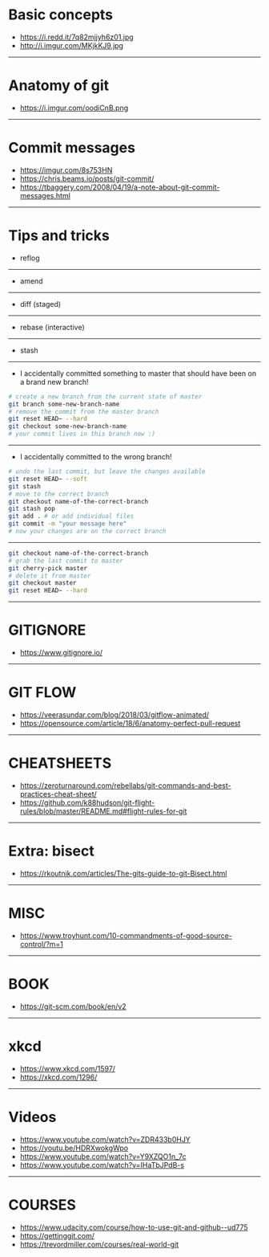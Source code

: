 # Basic concepts

  - <https://i.redd.it/7q82mjjyh6z01.jpg>
  - <http://i.imgur.com/MKjkKJ9.jpg>

---

# Anatomy of git

  - <https://i.imgur.com/oodiCnB.png>

---

# Commit messages

  - <https://imgur.com/8s753HN>
  - <https://chris.beams.io/posts/git-commit/>
  - <https://tbaggery.com/2008/04/19/a-note-about-git-commit-messages.html>

---


# Tips and tricks

  - reflog
 
---

 - amend
 
---

 - diff (staged)
 
---

 - rebase (interactive)
 
---

 - stash
 
---

 - I accidentally committed something to master that should have been
    on a brand new branch\!

<!-- end list -->

``` bash
# create a new branch from the current state of master
git branch some-new-branch-name
# remove the commit from the master branch
git reset HEAD~ --hard
git checkout some-new-branch-name
# your commit lives in this branch now :)
```

 
---

 - I accidentally committed to the wrong branch\!

<!-- end list -->

``` bash
# undo the last commit, but leave the changes available
git reset HEAD~ --soft
git stash
# move to the correct branch
git checkout name-of-the-correct-branch
git stash pop
git add . # or add individual files
git commit -m "your message here"
# now your changes are on the correct branch
```

---


``` bash
git checkout name-of-the-correct-branch
# grab the last commit to master
git cherry-pick master
# delete it from master
git checkout master
git reset HEAD~ --hard
```

---


# GITIGNORE

  - <https://www.gitignore.io/>

---


# GIT FLOW

  - <https://veerasundar.com/blog/2018/03/gitflow-animated/>
  - <https://opensource.com/article/18/6/anatomy-perfect-pull-request>

---


# CHEATSHEETS

  - <https://zeroturnaround.com/rebellabs/git-commands-and-best-practices-cheat-sheet/>
  - <https://github.com/k88hudson/git-flight-rules/blob/master/README.md#flight-rules-for-git>

---


# Extra: bisect

  - <https://rkoutnik.com/articles/The-gits-guide-to-git-Bisect.html>

---


# MISC

  - <https://www.troyhunt.com/10-commandments-of-good-source-control/?m=1>

---


# BOOK

  - <https://git-scm.com/book/en/v2>

---


# xkcd

  - <https://www.xkcd.com/1597/>
  - <https://xkcd.com/1296/>

---


# Videos

  - <https://www.youtube.com/watch?v=ZDR433b0HJY>
  - <https://youtu.be/HDRXwokgWpo>
  - <https://www.youtube.com/watch?v=Y9XZQO1n_7c>
  - <https://www.youtube.com/watch?v=IHaTbJPdB-s>

---


# COURSES

  - <https://www.udacity.com/course/how-to-use-git-and-github--ud775>
  - <https://gettinggit.com/>
  - <https://trevordmiller.com/courses/real-world-git>
